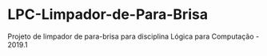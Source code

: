 # LPC-Limpador-de-Para-Brisa
Projeto de limpador de para-brisa para disciplina Lógica para Computação - 2019.1 
